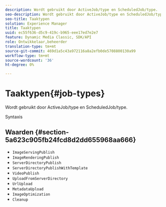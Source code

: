 ```yaml
---
description: Wordt gebruikt door ActiveJob/type en ScheduledJob/type.
seo-description: Wordt gebruikt door ActiveJob/type en ScheduledJob/type.
seo-title: Taaktypen
solution: Experience Manager
title: Taaktypen
uuid: ec55f636-d5c9-419c-b965-eee17ed7e2e7
feature: Dynamic Media Classic, SDK/API
role: Ontwikkelaar,beheerder
translation-type: tm+mt
source-git-commit: 469d1a5c43a972116a8a2efb0de5708800130a99
workflow-type: tm+mt
source-wordcount: '36'
ht-degree: 0%

---
```



# Taaktypen{#job-types}

Wordt gebruikt door ActiveJob/type en ScheduledJob/type.

Syntaxis

## Waarden {#section-5a623c905fb24fcd8d2dd655968aa666}

* `ImageServingPublish`
* `ImageRenderingPublish`
* `ServerDirectoryPublish`
* `ServerDirectoryPublishWithTemplate`
* `VideoPublish`
* `UploadFromServerDirectory`
* `UrlUpload`
* `MetadataUpload`
* `ImageOptimization`
* `Cleanup`

